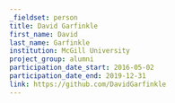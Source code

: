 ```yaml
---
_fieldset: person
title: David Garfinkle
first_name: David
last_name: Garfinkle
institution: McGill University
project_group: alumni
participation_date_start: 2016-05-02
participation_date_end: 2019-12-31
link: https://github.com/DavidGarfinkle
---
```


